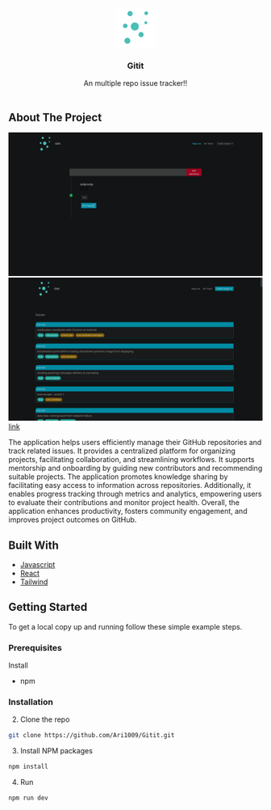 <br/>
<p align="center">
  <a href="https://github.com/Ari1009/Gitit">
    <img src="public/logo.png" alt="Logo" width="80" height="80">
  </a>

  <h3 align="center">Gitit</h3>

  <p align="center">
    An multiple repo issue tracker!!
    <br/>
    <br/>
  </p>
</p>



## About The Project
![1](https://github.com/Ari1009/Gitit/blob/main/public/1.png)
![2](https://github.com/Ari1009/Gitit/blob/main/public/2.png)
[link](https://gitit.vercel.app/)

The application helps users efficiently manage their GitHub repositories and track related issues. It provides a centralized platform for organizing projects, facilitating collaboration, and streamlining workflows. It supports mentorship and onboarding by guiding new contributors and recommending suitable projects. The application promotes knowledge sharing by facilitating easy access to information across repositories. Additionally, it enables progress tracking through metrics and analytics, empowering users to evaluate their contributions and monitor project health. Overall, the application enhances productivity, fosters community engagement, and improves project outcomes on GitHub.

## Built With



* [Javascript ]()
* [React]()
* [Tailwind]()

## Getting Started

To get a local copy up and running follow these simple example steps.

### Prerequisites

Install
* npm


### Installation


2. Clone the repo

```sh
git clone https://github.com/Ari1009/Gitit.git
```

3. Install NPM packages

```sh
npm install
```

4. Run 

```sh
npm run dev
```
